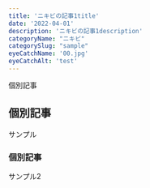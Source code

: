 ```yaml
---
title: 'ニキビの記事1title'
date: '2022-04-01'
description: 'ニキビの記事1description'
categoryName: "ニキビ"
categorySlug: "sample"
eyeCatchName: '00.jpg'
eyeCatchAlt: 'test'
---
```


個別記事

## 個別記事

サンプル

### 個別記事

サンプル2